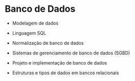 # Banco de Dados

- Modelagem de dados

- Linguagem SQL

- Normalização de banco de dados

- Sistemas de gerenciamento de banco de dados (SGBD)

- Projeto e implementação de banco de dados

- Estruturas e tipos de dados em bancos relacionais
